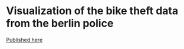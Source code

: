 # Visualization of the bike theft data from the berlin police

[Published here](http://biketheft.Gustav.uber.space)
